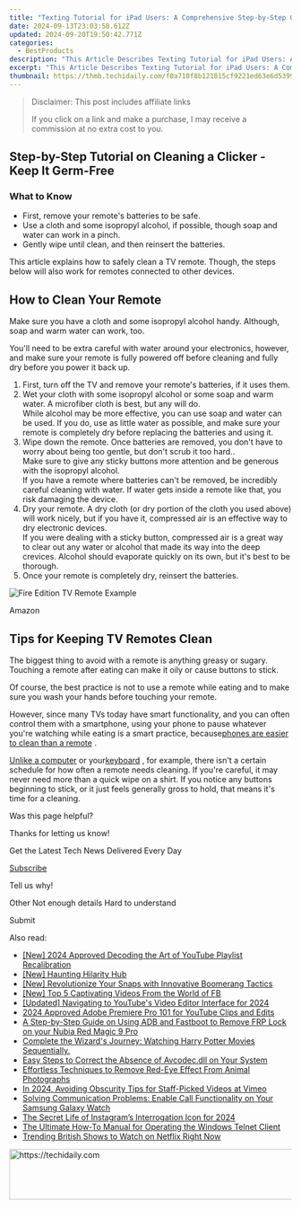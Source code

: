 ```yaml
---
title: "Texting Tutorial for iPad Users: A Comprehensive Step-by-Step Guide"
date: 2024-09-13T23:03:58.612Z
updated: 2024-09-20T19:50:42.771Z
categories:
  - BestProducts
description: "This Article Describes Texting Tutorial for iPad Users: A Comprehensive Step-by-Step Guide"
excerpt: "This Article Describes Texting Tutorial for iPad Users: A Comprehensive Step-by-Step Guide"
thumbnail: https://thmb.techidaily.com/f0a710f8b121815cf9221ed63e6d5399bb71fd342dd8940addf1aa95c2adb631.jpg
---
```


>  Disclaimer: This post includes affiliate links
>
>  If you click on a link and make a purchase, I may receive a commission at no extra cost to you.
>

## Step-by-Step Tutorial on Cleaning a Clicker - Keep It Germ-Free
### What to Know

* First, remove your remote's batteries to be safe.
* Use a cloth and some isopropyl alcohol, if possible, though soap and water can work in a pinch.
* Gently wipe until clean, and then reinsert the batteries.

 This article explains how to safely clean a TV remote. Though, the steps below will also work for remotes connected to other devices.

## How to Clean Your Remote

 Make sure you have a cloth and some isopropyl alcohol handy. Although, soap and warm water can work, too.

 You'll need to be extra careful with water around your electronics, however, and make sure your remote is fully powered off before cleaning and fully dry before you power it back up.

1. First, turn off the TV and remove your remote's batteries, if it uses them.
2. Wet your cloth with some isopropyl alcohol or some soap and warm water. A microfiber cloth is best, but any will do.  
 While alcohol may be more effective, you can use soap and water can be used. If you do, use as little water as possible, and make sure your remote is completely dry before replacing the batteries and using it.
3. Wipe down the remote. Once batteries are removed, you don't have to worry about being too gentle, but don't scrub it too hard..  
 Make sure to give any sticky buttons more attention and be generous with the isopropyl alcohol.  
 If you have a remote where batteries can't be removed, be incredibly careful cleaning with water. If water gets inside a remote like that, you risk damaging the device.
4. Dry your remote. A dry cloth (or dry portion of the cloth you used above) will work nicely, but if you have it, compressed air is an effective way to dry electronic devices.  
 If you were dealing with a sticky button, compressed air is a great way to clear out any water or alcohol that made its way into the deep crevices. Alcohol should evaporate quickly on its own, but it's best to be thorough.
5. Once your remote is completely dry, reinsert the batteries.

![Fire Edition TV Remote Example](https://www.lifewire.com/thmb/j_1VlEaUxj1pUKnYyeA5gkLraRI=/1500x0/filters:no_upscale():max_bytes(150000):strip_icc():format(webp)/insignia-fire-edition-tv-remote-xx-f5ac25aa0e54455381ea0895dfd4d5b1.jpg)

Amazon

## Tips for Keeping TV Remotes Clean

 The biggest thing to avoid with a remote is anything greasy or sugary. Touching a remote after eating can make it oily or cause buttons to stick.

 Of course, the best practice is not to use a remote while eating and to make sure you wash your hands before touching your remote.

 However, since many TVs today have smart functionality, and you can often control them with a smartphone, using your phone to pause whatever you're watching while eating is a smart practice, because[phones are easier to clean than a remote](https://www.lifewire.com/how-to-clean-phone-screen-4688907) .

[Unlike a computer](https://www.lifewire.com/clean-your-pc-5074108) or your[keyboard](https://www.lifewire.com/how-to-clean-a-computer-keyboard-4842327) , for example, there isn't a certain schedule for how often a remote needs cleaning. If you're careful, it may never need more than a quick wipe on a shirt. If you notice any buttons beginning to stick, or it just feels generally gross to hold, that means it's time for a cleaning.

Was this page helpful?

Thanks for letting us know!

 Get the Latest Tech News Delivered Every Day

[Subscribe](https://www.lifewire.com/#)

Tell us why!

 Other  Not enough details  Hard to understand

 Submit

<ins class="adsbygoogle"
     style="display:block"
     data-ad-format="autorelaxed"
     data-ad-client="ca-pub-7571918770474297"
     data-ad-slot="1223367746"></ins>

<ins class="adsbygoogle"
     style="display:block"
     data-ad-client="ca-pub-7571918770474297"
     data-ad-slot="8358498916"
     data-ad-format="auto"
     data-full-width-responsive="true"></ins>

<span class="atpl-alsoreadstyle">Also read:</span>
<div><ul>
<li><a href="https://youtube-docs.techidaily.com/024-approved-decoding-the-art-of-youtube-playlist-recalibration/"><u>[New] 2024 Approved Decoding the Art of YouTube Playlist Recalibration</u></a></li>
<li><a href="https://fox-boxes.techidaily.com/new-haunting-hilarity-hub/"><u>[New] Haunting Hilarity Hub</u></a></li>
<li><a href="https://snapchat-videos.techidaily.com/new-revolutionize-your-snaps-with-innovative-boomerang-tactics/"><u>[New] Revolutionize Your Snaps with Innovative Boomerang Tactics</u></a></li>
<li><a href="https://facebook-videos.techidaily.com/new-top-5-captivating-videos-from-the-world-of-fb/"><u>[New] Top 5 Captivating Videos From the World of FB</u></a></li>
<li><a href="https://youtube-web.techidaily.com/ed-navigating-to-youtubes-video-editor-interface-for-2024/"><u>[Updated] Navigating to YouTube's Video Editor Interface for 2024</u></a></li>
<li><a href="https://youtube-videos.techidaily.com/2024-approved-adobe-premiere-pro-101-for-youtube-clips-and-edits/"><u>2024 Approved Adobe Premiere Pro 101 for YouTube Clips and Edits</u></a></li>
<li><a href="https://bypass-frp.techidaily.com/a-step-by-step-guide-on-using-adb-and-fastboot-to-remove-frp-lock-on-your-nubia-red-magic-9-pro-by-drfone-android/"><u>A Step-by-Step Guide on Using ADB and Fastboot to Remove FRP Lock on your Nubia Red Magic 9 Pro</u></a></li>
<li><a href="https://tech-renaissance.techidaily.com/complete-the-wizards-journey-watching-harry-potter-movies-sequentially/"><u>Complete the Wizard's Journey: Watching Harry Potter Movies Sequentially.</u></a></li>
<li><a href="https://tech-renaissance.techidaily.com/easy-steps-to-correct-the-absence-of-avcodecdll-on-your-system/"><u>Easy Steps to Correct the Absence of Avcodec.dll on Your System</u></a></li>
<li><a href="https://tech-renaissance.techidaily.com/effortless-techniques-to-remove-red-eye-effect-from-animal-photographs/"><u>Effortless Techniques to Remove Red-Eye Effect From Animal Photographs</u></a></li>
<li><a href="https://vimeo-videos.techidaily.com/in-2024-avoiding-obscurity-tips-for-staff-picked-videos-at-vimeo/"><u>In 2024, Avoiding Obscurity Tips for Staff-Picked Videos at Vimeo</u></a></li>
<li><a href="https://tech-renaissance.techidaily.com/solving-communication-problems-enable-call-functionality-on-your-samsung-galaxy-watch/"><u>Solving Communication Problems: Enable Call Functionality on Your Samsung Galaxy Watch</u></a></li>
<li><a href="https://instagram-video-files.techidaily.com/the-secret-life-of-instagrams-interrogation-icon-for-2024/"><u>The Secret Life of Instagram’s Interrogation Icon for 2024</u></a></li>
<li><a href="https://tech-renaissance.techidaily.com/the-ultimate-how-to-manual-for-operating-the-windows-telnet-client/"><u>The Ultimate How-To Manual for Operating the Windows Telnet Client</u></a></li>
<li><a href="https://tech-renaissance.techidaily.com/trending-british-shows-to-watch-on-netflix-right-now/"><u>Trending British Shows to Watch on Netflix Right Now</u></a></li>
</ul></div>

<!-- affiliate ads begin -->
<a href="https://appsumo.8odi.net/c/5597632/2094419/7443" target="_top" id="2094419">
  <img src="//a.impactradius-go.com/display-ad/7443-2094419" border="0" alt="https://techidaily.com" width="728" height="90"/>
</a>
<img height="0" width="0" src="https://appsumo.8odi.net/i/5597632/2094419/7443" style="position:absolute;visibility:hidden;" border="0" />
<!-- affiliate ads end -->

